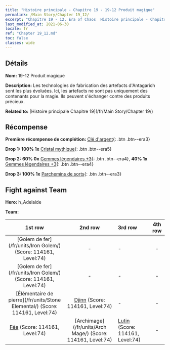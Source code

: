 ```yaml
---
title: "Histoire principale - Chapitre 19 - 19-12 Produit magique"
permalink: /Main Story/Chapter 19_12/
excerpt: "Chapitre 19 - 12. Era of Chaos  Histoire principale - Chapitre 19_12. 19-12 Produit magique"
last_modified_at: 2021-06-30
locale: fr
ref: "Chapter 19_12.md"
toc: false
classes: wide
---
```


## Détails

 **Nom:** 19-12 Produit magique

 **Description:** Les technologies de fabrication des artefacts d'Antagarich sont les plus évoluées. Ici, les artefacts ne sont pas uniquement des contenants pour la magie. Ils peuvent s'échanger contre des produits précieux.

 **Related to:** [Histoire principale Chapitre 19](/fr/Main Story/Chapter 19/)

## Récompense

 **Première récompense de complétion:** [Clé d'argent](/ItemsFR/con_693/){: .btn .btn--era3}

 **Drop 1:** **100% 1x** [Cristal mythique](/ItemsFR/mat_66/){: .btn .btn--era5}

 **Drop 2:** **60% 0x** [Gemmes légendaires +3](/ItemsFR/mat_58/){: .btn .btn--era4}, **40% 1x** [Gemmes légendaires +3](/ItemsFR/mat_58/){: .btn .btn--era4}

 **Drop 3:** **100% 1x** [Parchemins de sorts](/ItemsFR/con_694/){: .btn .btn--era3}


## Fight against Team
 **Hero:** h_Adelaide

 **Team:**


  | 1st row | 2nd row | 3rd row | 4th row |
  |:----:|:----:|:----|:----:|
  | [Golem de fer](/fr/units/Iron Golem/) (Score: 114161, Level:74)  | - | - | - |
  | [Golem de fer](/fr/units/Iron Golem/) (Score: 114161, Level:74)  | - | - | - |
  | [Élémentaire de pierre](/fr/units/Stone Elemental/) (Score: 114161, Level:74)  | [Djinn](/fr/units/Genie/) (Score: 114161, Level:74)  | - | - |
  | [Fée](/fr/units/Sprite/) (Score: 114161, Level:74)  | [Archimage](/fr/units/Arch Mage/) (Score: 114161, Level:74)  | [Lutin](/fr/units/Gremlin/) (Score: 114161, Level:74)  | - |


